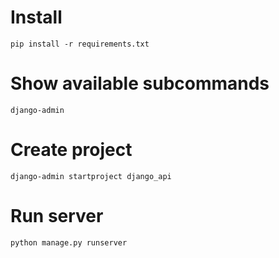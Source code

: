 # Install
```batch
pip install -r requirements.txt
```
# Show available subcommands
```batch
django-admin
```
# Create project
```batch
django-admin startproject django_api
```
# Run server
```batch
python manage.py runserver
```
